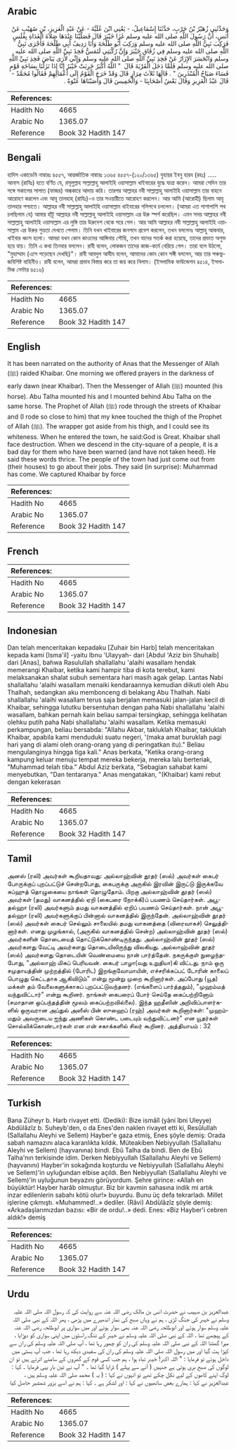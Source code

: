## Arabic


<div dir="rtl" lang="ar" style={{fontSize:'larger',backgroundColor:'#f8f9fa',padding:20}}>
وَحَدَّثَنِي زُهَيْرُ بْنُ حَرْبٍ، حَدَّثَنَا إِسْمَاعِيلُ، - يَعْنِي ابْنَ عُلَيَّةَ - عَنْ عَبْدِ الْعَزِيزِ، بْنِ صُهَيْبٍ عَنْ أَنَسٍ، أَنَّ رَسُولَ اللَّهِ صلى الله عليه وسلم غَزَا خَيْبَرَ قَالَ فَصَلَّيْنَا عِنْدَهَا صَلاَةَ الْغَدَاةِ بِغَلَسٍ فَرَكِبَ نَبِيُّ اللَّهِ صلى الله عليه وسلم وَرَكِبَ أَبُو طَلْحَةَ وَأَنَا رَدِيفُ أَبِي طَلْحَةَ فَأَجْرَى نَبِيُّ اللَّهِ صلى الله عليه وسلم فِي زُقَاقِ خَيْبَرَ وَإِنَّ رُكْبَتِي لَتَمَسُّ فَخِذَ نَبِيِّ اللَّهِ صلى الله عليه وسلم وَانْحَسَرَ الإِزَارُ عَنْ فَخِذِ نَبِيِّ اللَّهِ صلى الله عليه وسلم وَإِنِّي لأَرَى بَيَاضَ فَخِذِ نَبِيِّ اللَّهِ صلى الله عليه وسلم فَلَمَّا دَخَلَ الْقَرْيَةَ قَالَ ‏ "‏ اللَّهُ أَكْبَرُ خَرِبَتْ خَيْبَرُ إِنَّا إِذَا نَزَلْنَا بِسَاحَةِ قَوْمٍ فَسَاءَ صَبَاحُ الْمُنْذَرِينَ ‏"‏ ‏.‏ قَالَهَا ثَلاَثَ مِرَارٍ قَالَ وَقَدْ خَرَجَ الْقَوْمُ إِلَى أَعْمَالِهِمْ فَقَالُوا مُحَمَّدٌ - قَالَ عَبْدُ الْعَزِيزِ وَقَالَ بَعْضُ أَصْحَابِنَا - وَالْخَمِيسَ قَالَ وَأَصَبْنَاهَا عَنْوَةً ‏.‏
</div>
<div style={{backgroundColor:'#f8f9fa',padding:20, marginBottom: 10}}><table> <thead> <tr> <th>References:</th> <th></th> </tr> </thead> <tbody><tr><td>Hadith No</td><td>4665</td></tr><tr><td>Arabic No</td><td>1365.07</td></tr><tr><td>Reference</td><td>Book 32 Hadith 147</td></tr></tbody></table></div>

## Bengali


<div dir="ltr" lang="bn" style={{fontSize:'larger',backgroundColor:'#f8f9fa',padding:20}}>
হাদিস একাডেমি নাম্বারঃ ৪৫৫৭, আন্তর্জাতিক নাম্বারঃ ১৩৬৫ ৪৫৫৭-(১২০/১৩৬৫) যুহায়র ইবনু হারব (রহঃ) ..... আনাস (রাযিঃ) হতে বর্ণিত যে, রসূলুল্লাহ সাল্লাল্লাহু আলাইহি ওয়াসাল্লাম খাইবারের যুদ্ধে যাত্রা করেন। আমরা সেদিন তার সঙ্গে সকালের সালাত (ফাজর) অন্ধকারে আদায় করি। তারপর আল্লাহর নবী সাল্লাল্লাহু আলাইহি ওয়াসাল্লাম তার বাহনে আরোহণ করলেন এবং আবূ তালহাহ্ (রাযিঃ)-ও তার সওয়ারীতে আরোহণ করলেন। আর আমি (আরোহী) ছিলাম আবূ তালহার পশ্চাতে। আল্লাহর নবী সাল্লাল্লাহু আলাইহি ওয়াসাল্লাম খাইবারের গলিপথে চললেন। (আমরা এত পাশাপাশি পথ চলছিলাম যে) আমার হাঁটু আল্লাহর নবী সাল্লাল্লাহু আলাইহি ওয়াসাল্লাম এর উরু স্পর্শ করেছিল। এমন সময় আল্লাহর নবী সাল্লাল্লাহু আলাইহি ওয়াসাল্লাম এর লুঙ্গি তার উরুদেশ থেকে সরে গেল। আর আমি আল্লাহর নবী সাল্লাল্লাহু আলাইহি ওয়াসাল্লাম এর উরুর শুভ্রতা দেখতে পেলাম। তিনি যখন খাইবারের জনপদে প্রবেশ করলেন, তখন বললেনঃ আল্লাহু আকবার, খাইবার ধ্বংস হলো। আমরা যখন কোন কাওমের আঙ্গিনায় পৌছি, তখন যাদের সতর্ক করা হয়েছে, তাদের প্রভাত অশুভ হয়ে যায়। তিনি এ কথা তিনবার বললেন। রাবী বলেন, লোকজন তাদের কাজ-কর্মে বেরিয়ে গেল। তারা বলে উঠলো, "মুহাম্মাদ (এসে পড়েছেন দেখছি)"। রাবী আবদুল আযীয বলেন, আমাদের কোন কোন সঙ্গী বললেন, আর তার পঞ্চভুজবিশিষ্ট বাহিনীও। রাবী বলেন, আমরা প্রভাব বিস্তার করে তা জয় করে নিলাম। (ইসলামিক ফাউন্ডেশন ৪৫১৪, ইসলামিক সেন্টার ৪৫১৬)
</div>
<div style={{backgroundColor:'#f8f9fa',padding:20, marginBottom: 10}}><table> <thead> <tr> <th>References:</th> <th></th> </tr> </thead> <tbody><tr><td>Hadith No</td><td>4665</td></tr><tr><td>Arabic No</td><td>1365.07</td></tr><tr><td>Reference</td><td>Book 32 Hadith 147</td></tr></tbody></table></div>

## English


<div dir="ltr" lang="en" style={{fontSize:'larger',backgroundColor:'#f8f9fa',padding:20}}>
It has been narrated on the authority of Anas that the Messenger of Allah (ﷺ) raided Khaibar. One morning we offered prayers in the darkness of early dawn (near Khaibar). Then the Messenger of Allah (ﷺ) mounted (his horse). Abu Talha mounted his and I mounted behind Abu Talha on the same horse. The Prophet of Allah (ﷺ) rode through the streets of Khaibar and (I rode so close to him) that my knee touched the thigh of the Prophet of Allah (ﷺ). The wrapper got aside from his thigh, and I could see its whiteness. When he entered the town, he said:God is Great. Khaibar shall face destruction. When we descend in the city-square of a people, it is a bad day for them who have been warned (and have not taken heed). He said these words thrice. The people of the town had just come out from (their houses) to go about their jobs. They said (in surprise): Muhammad has come. We captured Khaibar by force
</div>
<div style={{backgroundColor:'#f8f9fa',padding:20, marginBottom: 10}}><table> <thead> <tr> <th>References:</th> <th></th> </tr> </thead> <tbody><tr><td>Hadith No</td><td>4665</td></tr><tr><td>Arabic No</td><td>1365.07</td></tr><tr><td>Reference</td><td>Book 32 Hadith 147</td></tr></tbody></table></div>

## French


<div dir="ltr" lang="fr" style={{fontSize:'larger',backgroundColor:'#f8f9fa',padding:20}}>

</div>
<div style={{backgroundColor:'#f8f9fa',padding:20, marginBottom: 10}}><table> <thead> <tr> <th>References:</th> <th></th> </tr> </thead> <tbody><tr><td>Hadith No</td><td>4665</td></tr><tr><td>Arabic No</td><td>1365.07</td></tr><tr><td>Reference</td><td>Book 32 Hadith 147</td></tr></tbody></table></div>

## Indonesian


<div dir="ltr" lang="id" style={{fontSize:'larger',backgroundColor:'#f8f9fa',padding:20}}>
Dan telah menceritakan kepadaku [Zuhair bin Harb] telah menceritakan kepada kami [Isma'il] -yaitu Ibnu 'Ulayyah- dari [Abdul 'Aziz bin Shuhaib] dari [Anas], bahwa Rasulullah shallallahu 'alaihi wasallam hendak memerangi Khaibar, ketika kami hampir tiba di kota terebut, kami melaksanakan shalat subuh sementara hari masih agak gelap. Lantas Nabi shallallahu 'alaihi wasallam menaiki kendaraannya kemudian diikuti oleh Abu Thalhah, sedangkan aku membonceng di belakang Abu Thalhah. Nabi shallallahu 'alaihi wasallam terus saja berjalan memasuki jalan-jalan kecil di Khaibar, sehingga lututku bersentuhan dengan paha Nabi shallallahu 'alaihi wasallam, bahkan pernah kain beliau sampai tersingkap, sehingga kelihatan olehku putih paha Nabi shallallahu 'alaihi wasallam. Ketika memasuki perkampungan, beliau bersabda: "Allahu Akbar, takluklah Khaibar, takluklah Khaibar, apabila kami menduduki suatu negeri, '(maka amat buruklah pagi hari yang di alami oleh orang-orang yang di peringatkan itu)." Beliau mengulanginya hingga tiga kali." Anas berkata, "Ketika orang-orang kampung keluar menuju tempat mereka bekerja, mereka lalu berteriak, "Muhammad telah tiba." Abdul Aziz berkata, "Sebagian sahabat kami menyebutkan, "Dan tentaranya." Anas mengatakan, "(Khaibar) kami rebut dengan kekerasan
</div>
<div style={{backgroundColor:'#f8f9fa',padding:20, marginBottom: 10}}><table> <thead> <tr> <th>References:</th> <th></th> </tr> </thead> <tbody><tr><td>Hadith No</td><td>4665</td></tr><tr><td>Arabic No</td><td>1365.07</td></tr><tr><td>Reference</td><td>Book 32 Hadith 147</td></tr></tbody></table></div>

## Tamil


<div dir="ltr" lang="ta" style={{fontSize:'larger',backgroundColor:'#f8f9fa',padding:20}}>
அனஸ் (ரலி) அவர்கள் கூறியதாவது: அல்லாஹ்வின் தூதர் (ஸல்) அவர்கள் கைபர் போருக்குப் புறப்பட்டுச் சென்றபோது, கைபருக்கு அருகில் இரவின் இருட்டு இருக்கவே சுப்ஹுத் தொழுகையை நாங்கள் தொழுதோம். பிறகு அல்லாஹ்வின் தூதர் (ஸல்) அவர்கள் (தமது) வாகனத்தில் ஏறி (கைபரை நோக்கி)ப் பயணம் செய்தார்கள். அபூதல்ஹா (ரலி) அவர்களும் தமது வாகனத்தில் ஏறிப் பயணம் செய்தார்கள். நான் அபூதல்ஹா (ரலி) அவர்களுக்குப் பின்னால் வாகனத்தில் இருந்தேன். அல்லாஹ்வின் தூதர் (ஸல்) அவர்கள் கைபர் செல்லும் சாலையில் தமது வாகனத்தை (விரைவாகச்) செலுத்தினார்கள். எனது முழங்கால், (அருகில் வாகனத்தில் சென்ற) அல்லாஹ்வின் தூதர் (ஸல்) அவர்களின் தொடையைத் தொட்டுக்கொண்டிருந்தது. அல்லாஹ்வின் தூதர் (ஸல்) அவர்களது வேட்டி அவர்களது தொடையிலிருந்து விலகியது. அல்லாஹ்வின் தூதர் (ஸல்) அவர்களது தொடையின் வெண்மையை நான் பார்த்தேன். நகருக்குள் நுழைந்தபோது, "அல்லாஹ் மிகப் பெரியவன். கைபர் பாழா(வது உறுதியா)கி விட்டது. நாம் ஒரு சமுதாயத்தின் முற்றத்தில் (போரிட) இறங்குவோமாயின், எச்சரிக்கப்பட் டோரின் காலைப் பொழுது கெட்டதாக ஆகிவிடும்" என்று மூன்று முறை கூறினார்கள். அப்போது (யூத) மக்கள் தம் வேலைகளுக்காகப் புறப்பட்டுவந்தனர். (எங்களைப் பார்த்ததும்), "முஹம்மத் வந்துவிட்டார்" என்று கூறினர். நாங்கள் கைபரைப் போர் செய்தே கைப்பற்றினோம் (சமாதான ஒப்பந்தத்தின் மூலம் கைப்பற்றவில்லை). இந்த ஹதீஸின் அறிவிப்பாளர்களில் ஒருவரான அப்துல் அஸீஸ் பின் ஸுஹைப் (ரஹ்) அவர்கள் கூறினார்கள்: "முஹம்மதும் அவருடைய ஐந்து அணிகள் கொண்ட படையும் வந்துவிட்டனர்" என யூதர்கள் சொல்லிக்கொண்டார்கள் என என் சகாக்களில் சிலர் கூறினர். அத்தியாயம் : 32
</div>
<div style={{backgroundColor:'#f8f9fa',padding:20, marginBottom: 10}}><table> <thead> <tr> <th>References:</th> <th></th> </tr> </thead> <tbody><tr><td>Hadith No</td><td>4665</td></tr><tr><td>Arabic No</td><td>1365.07</td></tr><tr><td>Reference</td><td>Book 32 Hadith 147</td></tr></tbody></table></div>

## Turkish


<div dir="ltr" lang="tr" style={{fontSize:'larger',backgroundColor:'#f8f9fa',padding:20}}>
Bana Züheyr b. Harb rivayet etti. (Dediki): Bize ismâîl (yâni îbni Uleyye) Abdülâzîz b. Suheyb'den, o da Enes'den naklen rivayet etti ki, Resûlullah (Sallallahu Aleyhi ve Sellem) Hayber'e gaza etmiş, Enes şöyle demiş: Orada sabah namazını alaca karanlıkta kıldık. Müteakiben Nebiyyullah (Sallallahu Aleyhi ve Sellem) (hayvanına) bindi. Ebû Talha da bindi. Ben de Ebû Talha'nın terkisinde idim. Derken Nebiyyullah (Sallallahu Aleyhi ve Sellem) (hayvanını) Hayber'in sokağında koşturdu ve Nebiyyullah (Sallallahu Aleyhi ve Sellem)'in uyluğundan elbise açıldı. Ben Nebiyyullah (Sallallahu Aleyhi ve Sellem)'in uyluğunun beyazını görüyordum. Şehre girince: «Allah en büyüktür! Hayber harâb olmuştur. Biz bir kavmin sahasına indik mi artık inzar edilenlerin sabahı kötü olur!» buyurdu. Bunu üç defa tekrarladı. Millet işlerine çıkmıştı. «Muhammed!..» dediler. (Râvi) Abdülâzîz şöyle demiş: «Arkadaşlarımızdan bazısı: «Bir de ordu!..» dedi. Enes: «Biz Hayber'i cebren aldık!» demiş
</div>
<div style={{backgroundColor:'#f8f9fa',padding:20, marginBottom: 10}}><table> <thead> <tr> <th>References:</th> <th></th> </tr> </thead> <tbody><tr><td>Hadith No</td><td>4665</td></tr><tr><td>Arabic No</td><td>1365.07</td></tr><tr><td>Reference</td><td>Book 32 Hadith 147</td></tr></tbody></table></div>

## Urdu


<div dir="rtl" lang="ur" style={{fontSize:'larger',backgroundColor:'#f8f9fa',padding:20}}>
عبدالعزیز بن صہیب نے حضرت انس بن مالک رضی اللہ عنہ سے روایت کی کہ رسول اللہ صلی اللہ علیہ وسلم نے خیبر کی جنگ لڑی ، ہم نے وہاں صبح کی نماز اندھیرے میں پڑھی ، پھر اللہ کے نبی صلی اللہ علیہ وسلم سوار ہوئے اور ابوطلحہ رضی اللہ عنہ بھی سوار ہوئے اور میں سواری پر ابوطلحہ رضی اللہ عنہ کے پیچھے تھا ، اللہ کے نبی صلی اللہ علیہ وسلم نے خیبر کے تنگ راستوں میں اپنی سواری کو دوڑایا ، میرا گھٹنا اللہ کے نبی صلی اللہ علیہ وسلم کی ران کو چھور رہا تھا ، آپ صلی اللہ علیہ وسلم کی ران سے کپڑا ہٹ گیا اور میں رسول اللہ صلی اللہ علیہ وسلم کی ران کی سفیدی دیکھ رہا تھا ، جب آپ بستی میں داخل ہوئے تو فرمایا : " اللہ اکبر! خیبر تباہ ہوا ، ہم جب کسی قوم کے گھروں کے سامنے اترتے ہیں تو ان لوگوں کی صبح بری ہوتی ہے جنہیں ( آنے سے پہلے ) ڈرایا گیا تھا ۔ " آپ نے تین بار یہی فرمایا ۔ کہا : لوگ اپنے کاموں کے لیے نکل چکے تھے تو انہوں نے کہا : ( یہ ) محمد صلی اللہ علیہ وسلم ہیں ، عبدالعزیز نے کہا : ہمارے بعض ساتھیوں نے کہا : اور لشکر ہے ۔ کہا : ہم نے اسے بزور شمشیر حاصل کیا
</div>
<div style={{backgroundColor:'#f8f9fa',padding:20, marginBottom: 10}}><table> <thead> <tr> <th>References:</th> <th></th> </tr> </thead> <tbody><tr><td>Hadith No</td><td>4665</td></tr><tr><td>Arabic No</td><td>1365.07</td></tr><tr><td>Reference</td><td>Book 32 Hadith 147</td></tr></tbody></table></div>